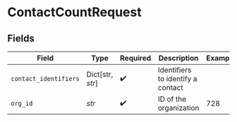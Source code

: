 # ContactCountRequest


## Fields

| Field                             | Type                              | Required                          | Description                       | Example                           |
| --------------------------------- | --------------------------------- | --------------------------------- | --------------------------------- | --------------------------------- |
| `contact_identifiers`             | Dict[str, *str*]                  | :heavy_check_mark:                | Identifiers to identify a contact |                                   |
| `org_id`                          | *str*                             | :heavy_check_mark:                | ID of the organization            | 728                               |